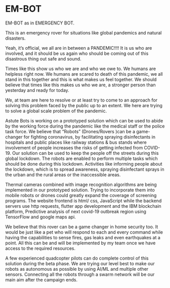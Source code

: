 # EM-BOT
EM-BOT as in EMERGENCY BOT.

This is an emergency rover for situations like global pandemics and natural disasters.

Yeah, it’s official, we all are in between a PANDEMIC!!!! It is us who are involved, and it should be us again who should be coming out of this disastrous thing out safe and sound.

Times like this show us who we are and who we owe to. We humans are helpless right now. We humans are scared to death of this pandemic, we all stand in this together and this is what makes us feel together. We should believe that times like this makes us who we are, a stronger person than yesterday and ready for  today.

We, at team <ASTUTE BOTS> are here to resolve or at least try to come to an approach for solving this problem faced by the public up to an extent. We here are trying to solve a global scale problem of the pandemic.
  
Astute Bots is working on a prototyped solution which can be used to abide by the working force during the pandemic like the medical staff or the police task force. We believe that “Robots” (Drones/Rovers )can be a game-changer for fighting coronavirus, by facilitating spraying disinfectants in hospitals and public places like railway stations & bus stands where involvement of people increases the risks of getting infected from COVID-19. Our solution can be used to keep the people off the streets during this global lockdown. The robots are enabled to perform multiple tasks which should be done during this lockdown. Activities like informing people about the lockdown, which is to spread awareness, spraying disinfectant sprays in the urban and the rural areas or the inaccessible areas.

Thermal cameras combined with image recognition algorithms are being implemented in our prototyped solution. Trying to incorporate them into mobile robots or drones could greatly expand the coverage of screening programs. The website frontend is html/ css, JavaScript while the  backend servers use http requests, flutter app development and the IBM blockchain platform, Predictive analysis of next covid-19 outbreak region using TensorFlow and google maps api.

We believe that this rover can be a game changer in home security too. It would be just like a pet who will respond to each and every command while having the capabilities to sense fires, gas leaks and even earthquakes at a point. All this can be and will be implemented by my team once we have access to the required resources.

A few experienced quadcopter pilots can do complete control of this solution during the beta phase. We are trying our level best to make our robots as autonomous as possible by using AI/ML and multiple other sensors. Connecting all the robots through a swarm network will be our main aim after the campaign ends. 

